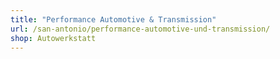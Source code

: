 ```yaml
---
title: "Performance Automotive & Transmission"
url: /san-antonio/performance-automotive-und-transmission/
shop: Autowerkstatt
---
```

